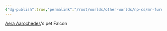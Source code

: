 ```yaml
---
{"dg-publish":true,"permalink":"/root/worlds/other-worlds/np-cs/mr-furdur/","tags":["Pirate"]}
---
```


[Aera Aarochedes](Aera%20Aarochedes.md)'s pet Falcon